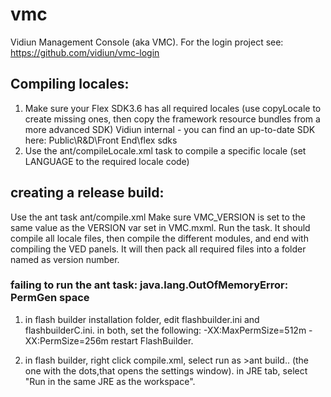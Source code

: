 # vmc
Vidiun Management Console (aka VMC). For the login project see: https://github.com/vidiun/vmc-login

## Compiling locales:
1. Make sure your Flex SDK3.6 has all required locales (use copyLocale to create missing ones, then copy the framework resource bundles from a more advanced SDK)
Vidiun internal - you can find an up-to-date SDK here: Public\R&D\Front End\flex sdks
2. Use the ant/compileLocale.xml task to compile a specific locale (set LANGUAGE to the required locale code)

## creating a release build:
Use the ant task ant/compile.xml 
Make sure VMC_VERSION is set to the same value as the VERSION var set in VMC.mxml.
Run the task. It should compile all locale files, then compile the different modules, and end with compiling the VED panels.
It will then pack all required files into a folder named as version number.

### failing to run the ant task: java.lang.OutOfMemoryError: PermGen space
1. in flash builder installation folder, edit flashbuilder.ini and flashbuilderC.ini. in both, set the following:
-XX:MaxPermSize=512m
-XX:PermSize=256m
restart FlashBuilder.

2. in flash builder, right click compile.xml, select run as >ant build.. (the one with the dots,that opens the settings window).
in JRE tab, select "Run in the same JRE as the workspace".


